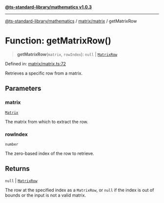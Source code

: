 [**@ts-standard-library/mathematics v1.0.3**](../../../README.md)

***

[@ts-standard-library/mathematics](../../../README.md) / [matrix/matrix](../README.md) / getMatrixRow

# Function: getMatrixRow()

> **getMatrixRow**(`matrix`, `rowIndex`): `null` \| [`MatrixRow`](../type-aliases/MatrixRow.md)

Defined in: [matrix/matrix.ts:72](https://github.com/gabaudette/ts-stdlib/blob/be448e6a9d9c20c6c2f27f6550ce4e65fc8c9b89/packages/mathematics/src/matrix/matrix.ts#L72)

Retrieves a specific row from a matrix.

## Parameters

### matrix

[`Matrix`](../type-aliases/Matrix.md)

The matrix from which to extract the row.

### rowIndex

`number`

The zero-based index of the row to retrieve.

## Returns

`null` \| [`MatrixRow`](../type-aliases/MatrixRow.md)

The row at the specified index as a `MatrixRow`, or `null` if the index is out of bounds or the input is not a valid matrix.
